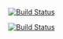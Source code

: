 
[![Build Status](http://fastmoney-06.compute.dtu.dk:8282/job/fastmoney-06-maven/badge/icon)](http://fastmoney-06.compute.dtu.dk:8282/job/fastmoney-06-maven/)

[![Build Status](http://fastmoney-06.compute.dtu.dk:8282/buildStatus/icon?job=fastmoney-06-maven)](http://fastmoney-06.compute.dtu.dk:8282/job/fastmoney-06-maven/)
